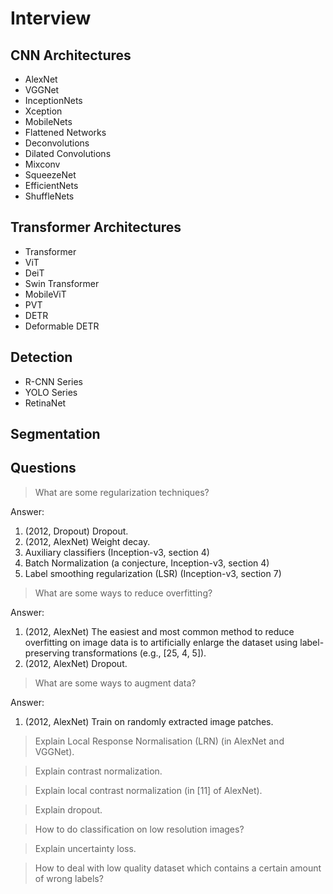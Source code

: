 # Interview

## CNN Architectures

* AlexNet
* VGGNet
* InceptionNets
* Xception
* MobileNets
* Flattened Networks
* Deconvolutions
* Dilated Convolutions
* Mixconv
* SqueezeNet
* EfficientNets
* ShuffleNets

## Transformer Architectures

* Transformer
* ViT
* DeiT
* Swin Transformer
* MobileViT
* PVT
* DETR
* Deformable DETR

## Detection

* R-CNN Series
* YOLO Series
* RetinaNet

## Segmentation

## Questions

> What are some regularization techniques?

Answer:
1. (2012, Dropout) Dropout.
2. (2012, AlexNet) Weight decay.
2. Auxiliary classifiers (Inception-v3, section 4)
3. Batch Normalization (a conjecture, Inception-v3, section 4)
4. Label smoothing regularization (LSR) (Inception-v3, section 7)

> What are some ways to reduce overfitting?

Answer:
1. (2012, AlexNet) The easiest and most common method to reduce overfitting on image data is to artificially enlarge the dataset using label-preserving transformations (e.g., [25, 4, 5]).
2. (2012, AlexNet) Dropout.

> What are some ways to augment data?

Answer:
1. (2012, AlexNet) Train on randomly extracted image patches.

> Explain Local Response Normalisation (LRN) (in AlexNet and VGGNet).

> Explain contrast normalization.

> Explain local contrast normalization (in [11] of AlexNet).

> Explain dropout.

> How to do classification on low resolution images?

> Explain uncertainty loss.

> How to deal with low quality dataset which contains a certain amount of wrong labels?
